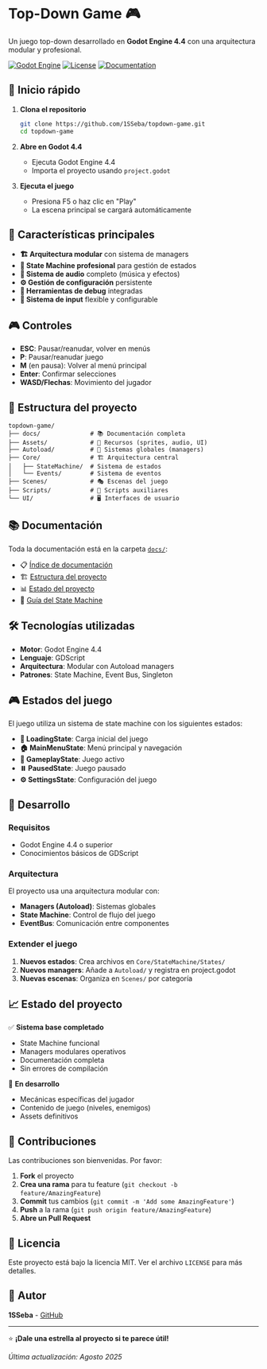 # Top-Down Game 🎮

Un juego top-down desarrollado en **Godot Engine 4.4** con una arquitectura modular y profesional.

[![Godot Engine](https://img.shields.io/badge/Godot-4.4-blue.svg)](https://godotengine.org/)
[![License](https://img.shields.io/badge/License-MIT-green.svg)](LICENSE)
[![Documentation](https://img.shields.io/badge/Docs-Complete-brightgreen.svg)](docs/)

## 🚀 Inicio rápido

1. **Clona el repositorio**
   ```bash
   git clone https://github.com/1SSeba/topdown-game.git
   cd topdown-game
   ```

2. **Abre en Godot 4.4**
   - Ejecuta Godot Engine 4.4
   - Importa el proyecto usando `project.godot`

3. **Ejecuta el juego**
   - Presiona F5 o haz clic en "Play"
   - La escena principal se cargará automáticamente

## 🎯 Características principales

- **🏗️ Arquitectura modular** con sistema de managers
- **🔄 State Machine profesional** para gestión de estados
- **🎵 Sistema de audio** completo (música y efectos)
- **⚙️ Gestión de configuración** persistente
- **🐛 Herramientas de debug** integradas
- **📱 Sistema de input** flexible y configurable

## 🎮 Controles

- **ESC**: Pausar/reanudar, volver en menús
- **P**: Pausar/reanudar juego
- **M** (en pausa): Volver al menú principal
- **Enter**: Confirmar selecciones
- **WASD/Flechas**: Movimiento del jugador

## 📁 Estructura del proyecto

```
topdown-game/
├── docs/              # 📚 Documentación completa
├── Assets/            # 🎨 Recursos (sprites, audio, UI)
├── Autoload/          # 🔄 Sistemas globales (managers)
├── Core/              # 🏗️ Arquitectura central
│   ├── StateMachine/  # Sistema de estados
│   └── Events/        # Sistema de eventos
├── Scenes/            # 🎭 Escenas del juego
├── Scripts/           # 📜 Scripts auxiliares
└── UI/                # 🖥️ Interfaces de usuario
```

## 📚 Documentación

Toda la documentación está en la carpeta [`docs/`](docs/):

- 📋 [Índice de documentación](docs/README.md)
- 🏗️ [Estructura del proyecto](docs/PROJECT_STRUCTURE.md)
- 📊 [Estado del proyecto](docs/PROJECT_STATUS.md)
- 🔄 [Guía del State Machine](docs/STATEMACHINE_USAGE.md)

## 🛠️ Tecnologías utilizadas

- **Motor**: Godot Engine 4.4
- **Lenguaje**: GDScript
- **Arquitectura**: Modular con Autoload managers
- **Patrones**: State Machine, Event Bus, Singleton

## 🎮 Estados del juego

El juego utiliza un sistema de state machine con los siguientes estados:

- **🔄 LoadingState**: Carga inicial del juego
- **🏠 MainMenuState**: Menú principal y navegación
- **🎯 GameplayState**: Juego activo
- **⏸️ PausedState**: Juego pausado
- **⚙️ SettingsState**: Configuración del juego

## 🔧 Desarrollo

### Requisitos
- Godot Engine 4.4 o superior
- Conocimientos básicos de GDScript

### Arquitectura
El proyecto usa una arquitectura modular con:
- **Managers (Autoload)**: Sistemas globales
- **State Machine**: Control de flujo del juego
- **EventBus**: Comunicación entre componentes

### Extender el juego
1. **Nuevos estados**: Crea archivos en `Core/StateMachine/States/`
2. **Nuevos managers**: Añade a `Autoload/` y registra en project.godot
3. **Nuevas escenas**: Organiza en `Scenes/` por categoría

## 📈 Estado del proyecto

✅ **Sistema base completado**
- State Machine funcional
- Managers modulares operativos
- Documentación completa
- Sin errores de compilación

🔄 **En desarrollo**
- Mecánicas específicas del jugador
- Contenido de juego (niveles, enemigos)
- Assets definitivos

## 🤝 Contribuciones

Las contribuciones son bienvenidas. Por favor:

1. **Fork** el proyecto
2. **Crea una rama** para tu feature (`git checkout -b feature/AmazingFeature`)
3. **Commit** tus cambios (`git commit -m 'Add some AmazingFeature'`)
4. **Push** a la rama (`git push origin feature/AmazingFeature`)
5. **Abre un Pull Request**

## 📄 Licencia

Este proyecto está bajo la licencia MIT. Ver el archivo `LICENSE` para más detalles.

## 👤 Autor

**1SSeba** - [GitHub](https://github.com/1SSeba)

---

⭐ **¡Dale una estrella al proyecto si te parece útil!**

*Última actualización: Agosto 2025*